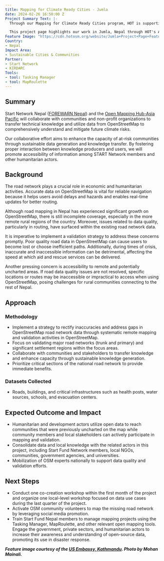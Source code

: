 ```yaml
---
title: Mapping for Climate Ready Cities - Jumla
date: 2024-02-26 16:50:00 Z
Project Summary Text: |-
  Through our Mapping for Climate Ready Cities program, HOT is supporting the development of a thriving ecosystem focused on the creation, interpretation, and use of maps to respond to and reduce climate risks in urban areas across four priority regions.

  This project page highlights our work in Jumla, Nepal through HOT's Asia Pacific Hub (AP Hub).
Feature Image: "https://cdn.hotosm.org/website/Jumla+Project+Page+Feature.jpg"
Country:
- Nepal
Impact Area:
- Sustainable Cities & Communities
Partner:
- Start Network
- KIRDARC
Tools:
- tool: Tasking Manager
- tool: MapRoulette
---
```


## Summary
Start Network Nepal ([FOREWARN Nepal](https://startnetwork.org/funds/disaster-risk-financing-support/forewarn)) and the [Open Mapping Hub-Asia Pacific](https://www.hotosm.org/hubs/open-mapping-hub-asia-pacific/) will collaborate with communities and non-profit organizations to transfer technical knowledge and utilize data from OpenStreetMap to comprehensively understand and mitigate future climate risks. 

Our collaborative effort aims to enhance the capacity of at-risk communities through sustainable data generation and knowledge transfer. By fostering proper interaction between knowledge producers and users, we will promote accessibility of information among START Network members and other humanitarian actors. 

## Background
The road network plays a crucial role in economic and humanitarian activities. Accurate data on OpenStreetMap is vital for reliable navigation because it helps users avoid delays and hazards and enables real-time updates for better routing. 

Although road mapping in Nepal has experienced significant growth on OpenStreetMap, there is still incomplete coverage, especially in the more remote rural regions of the country. Moreover, issues related to data quality, particularly in routing, have surfaced within the existing road network data. 

It is imperative to implement a validation strategy to address these concerns promptly. Poor quality road data in OpenStreetMap can cause users to become lost or choose inefficient paths. Additionally, during times of crisis, inaccurate and inaccessible information can be detrimental, affecting the speed at which aid and rescue services can be delivered. 

Another pressing concern is accessibility to remote and potentially uncharted areas. If road data quality issues are not resolved, specific locations or routes may be inaccessible or impractical to access when using OpenStreetMap, posing challenges for rural communities connecting to the rest of Nepal.

## Approach

### Methodology
* Implement a strategy to rectify inaccuracies and address gaps in OpenStreetMap road network data through systematic remote mapping and validation activities in OpenStreetMap. 
* Focus on validating major road networks (trunk and primary) and significant settlement regions within the focus areas. 
* Collaborate with communities and stakeholders to transfer knowledge and enhance capacity through sustainable knowledge generation. 
* Prioritize critical sections of the national road network to provide immediate benefits.

### Datasets Collected
* Roads, buildings, and critical infrastructures such as health posts, water sources, schools, and evacuation centers. 

## Expected Outcome and Impact
* Humanitarian and development actors utilize open data to reach communities that were previously uncharted on the map while community members and local stakeholders can actively participate in mapping and validation. 
* Consolidate data and local knowledge with the related actors in this project, including Start Fund Network members, local NGOs, communities, government agencies, and universities. 
* Mobilization of OSM experts nationally to support data quality and validation efforts. 

## Next Steps
* Conduct one co-creation workshop within the first month of the project and organize one local-level workshop focused on data use cases during the last quarter of the project. 
* Activate OSM community volunteers to map the missing road network by leveraging social media promotion. 
* Train Start Fund Nepal members to manage mapping projects using the Tasking Manager, MapRoulette, and other relevant open mapping tools. Engage the government, private sectors, and humanitarian actors to increase their awareness and understanding of open-source data, promoting its use in disaster response.

***Feature image courtesy of the [US Embassy, Kathmandu](https://www.flickr.com/photos/usembassykathmandu/5620390649/in/photolist-2oeVMCi-2oeWRt6-2oeUhQx-2oeUhVh-2oeUhQY-2oeUhWz-2oeRJeW-2oeWw5Z-2oeWwbL-2oeVMEh-2oeWRwT-2oeRJfT-2oeWRvF-2oeWRwc-2oeUhWj-2oeVMBG-XVBGP2-cgVSzu-94h2PL-2oeUhNt-2oeWRw2-2oeVMDL-WHu4Sb-deejrH-XEDosL-XHnYqt-i554fq-768Nbo-5C8XyF-2iMsuwd-9yDYk4-i54GRP-XRwcMu-eyuEzq-eyrwvZ-bQLQvB-9fZaok-cgVSGC-o3KAPB). Photo by Mohan Mainali.***